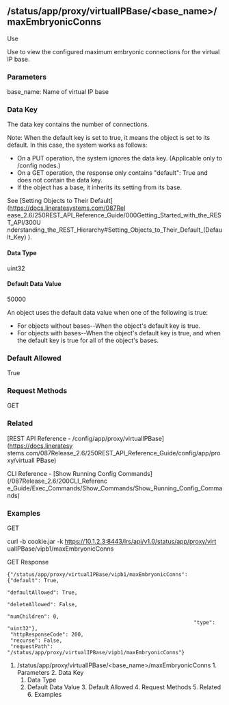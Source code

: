 ## /status/app/proxy/virtualIPBase/<base_name>/maxEmbryonicConns

Use

Use to view the configured maximum embryonic connections for the virtual IP
base.

### Parameters

base_name: Name of virtual IP base

### Data Key

The data key contains the number of connections.

Note: When the default key is set to true, it means the object is set to its
default. In this case, the system works as follows:

  * On a PUT operation, the system ignores the data key. (Applicable only to /config nodes.)
  * On a GET operation, the response only contains "default": True and does not contain the data key.
  * If the object has a base, it inherits its setting from its base.

See [Setting Objects to Their Default](https://docs.lineratesystems.com/087Rel
ease_2.6/250REST_API_Reference_Guide/000Getting_Started_with_the_REST_API/300U
nderstanding_the_REST_Hierarchy#Setting_Objects_to_Their_Default_(Default_Key)
).

#### Data Type

uint32

#### Default Data Value

50000

An object uses the default data value when one of the following is true:

  * For objects without bases--When the object's default key is true.
  * For objects with bases--When the object's default key is true, and when the default key is true for all of the object's bases.

### Default Allowed

True

### Request Methods

GET

### Related

[REST API Reference - /config/app/proxy/virtualIPBase](https://docs.lineratesy
stems.com/087Release_2.6/250REST_API_Reference_Guide/config/app/proxy/virtualI
PBase)

CLI Reference - [Show Running Config Commands](/087Release_2.6/200CLI_Referenc
e_Guide/Exec_Commands/Show_Commands/Show_Running_Config_Commands)

### Examples

GET

curl -b cookie.jar -k https://10.1.2.3:8443/lrs/api/v1.0/status/app/proxy/virt
ualIPBase/vipb1/maxEmbryonicConns

GET Response

    
    
    {"/status/app/proxy/virtualIPBase/vipb1/maxEmbryonicConns": {"default": True,
                                                                 "defaultAllowed": True,
                                                                 "deleteAllowed": False,
                                                                 "numChildren": 0,
                                                                 "type": "uint32"},
     "httpResponseCode": 200,
     "recurse": False,
     "requestPath": "/status/app/proxy/virtualIPBase/vipb1/maxEmbryonicConns"}
    

  1. /status/app/proxy/virtualIPBase/<base_name>/maxEmbryonicConns
    1. Parameters
    2. Data Key
      1. Data Type
      2. Default Data Value
    3. Default Allowed
    4. Request Methods
    5. Related
    6. Examples

